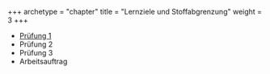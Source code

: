+++
archetype = "chapter"
title = "Lernziele und Stoffabgrenzung"
weight = 3
+++

- [Prüfung 1](/lernziele/pruefung-1)
- Prüfung 2
- Prüfung 3
- Arbeitsauftrag
